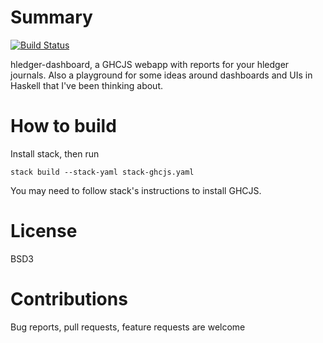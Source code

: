 # Summary

[![Build Status](https://travis-ci.org/j-mueller/hldb.svg?branch=master)](https://travis-ci.org/j-mueller/hldb)

hledger-dashboard, a GHCJS webapp with reports for your hledger journals. Also a playground for some ideas around dashboards and UIs in Haskell that I've been thinking about.

# How to build
Install stack, then run
```
stack build --stack-yaml stack-ghcjs.yaml
```

You may need to follow stack's instructions to install GHCJS. 

# License

BSD3

# Contributions

Bug reports, pull requests, feature requests are welcome
